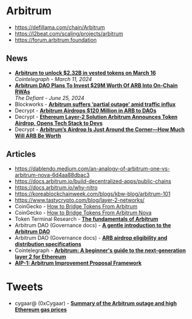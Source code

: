 # Arbitrum

- https://defillama.com/chain/Arbitrum
- https://l2beat.com/scaling/projects/arbitrum
- https://forum.arbitrum.foundation


## News

- [**Arbitrum to unlock $2.32B in vested tokens on March 16**](https://cointelegraph.com/news/arbitrum-2-billion-vested-token-unlock)
  <br/>_Cointelegraph - March 11, 2024_
- [**Arbitrum DAO Plans To Invest $29M Worth Of ARB Into On-Chain RWAs**](https://thedefiant.io/news/defi/arbitrum-dao-plans-35m-arb-investment-into-on-chain-rwas)
  <br/>_The Defiant - June 25, 2024_
- Blockworks - [**Arbitrum suffers ‘partial outage’ amid traffic influx**](https://blockworks.co/news/arbitrum-suffers-partial-outage)
- Decrypt - [**Arbitrum Airdrops $120 Million in ARB to DAOs**](https://decrypt.co/137848/arbitrum-airdrops-120-million-in-arb-to-daos)
- Decrypt - [**Ethereum Layer-2 Solution Arbitrum Announces Token Airdrop, Opens Tech Stack to Devs**](https://decrypt.co/123727/ethereum-layer-2-solution-arbitrum-announces-token-airdrop-opens-tech-stack-devs)
- Decrypt - [**Arbitrum’s Airdrop Is Just Around the Corner—How Much Will ARB Be Worth**](https://decrypt.co/124016/arbitrum-airdrop-around-corner-how-much-will-arb-be-worth)

## Articles

- https://dablendo.medium.com/an-analogy-of-arbitrum-one-vs-arbitrum-nova-6d4aa88dbac3
- https://docs.arbitrum.io/build-decentralized-apps/public-chains
- https://docs.arbitrum.io/why-nitro
- https://koreablockchainweek.com/blogs/kbw-blog/arbitrum-101
- https://www.tastycrypto.com/blog/layer-2-networks/
- CoinGecko - [How to Bridge Tokens From Arbitrum](https://www.coingecko.com/learn/bridge-tokens-from-arbitrum)
- CoinGecko - [How to Bridge Tokens From Arbitrum Nova](https://www.coingecko.com/learn/bridge-crypto-arbitrum-nova)
- Token Terminal Research - [**The fundamentals of Arbitrum**](https://tokenterminal.com/resources/crypto-research/arbitrum)
- Arbitrum DAO (Governance docs) - [**A gentle introduction to the Arbitrum DAO**](https://docs.arbitrum.foundation/gentle-intro-dao-governance)
- Arbitrum DAO (Governance docs) - [**ARB airdrop eligibility and distribution specifications**](https://docs.arbitrum.foundation/airdrop-eligibility-distribution)
- Cointelegraph - [**Arbitrum: A beginner's guide to the next-generation layer 2 for Ethereum**](https://cointelegraph.com/learn/arbitrum-the-next-generation-layer-2-for-ethereum)
- [**AIP-1: Arbitrum Improvement Proposal Framework**](https://forum.arbitrum.foundation/t/aip-1-arbitrum-improvement-proposal-framework/30)

# Tweets
- cygaar@ (0xCygaar) - [**Summary of the Arbitrum outage and high Ethereum gas prices**](https://twitter.com/0xCygaar/status/1735720370001293589)
